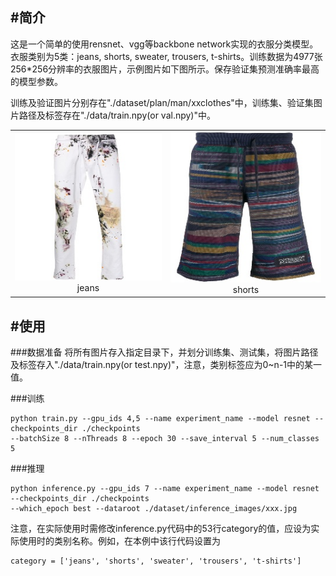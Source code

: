 #简介
---
这是一个简单的使用rensnet、vgg等backbone network实现的衣服分类模型。衣服类别为5类：jeans, shorts, sweater, trousers, t-shirts。训练数据为4977张256*256分辨率的衣服图片，示例图片如下图所示。保存验证集预测准确率最高的模型参数。

训练及验证图片分别存在"./dataset/plan/man/xxclothes"中，训练集、验证集图片路径及标签存在"./data/train.npy(or val.npy)"中。

<table>
    <tr>
        <td align="center">
			<center><img src="./dataset/plan/man/jeans/1_5_category=136426.jpg" >
				jeans </center></td>
        <td align="center">
			<center><img src="./dataset/plan/man/shorts/1_1_.jpg"  >
				shorts</center></td>
    </tr>

    
</table>

#使用
---
###数据准备
将所有图片存入指定目录下，并划分训练集、测试集，将图片路径及标签存入"./data/train.npy(or test.npy)"，注意，类别标签应为0~n-1中的某一值。

###训练
```
python train.py --gpu_ids 4,5 --name experiment_name --model resnet --checkpoints_dir ./checkpoints 
--batchSize 8 --nThreads 8 --epoch 30 --save_interval 5 --num_classes 5
```

###推理
```
python inference.py --gpu_ids 7 --name experiment_name --model resnet --checkpoints_dir ./checkpoints 
--which_epoch best --dataroot ./dataset/inference_images/xxx.jpg
```
注意，在实际使用时需修改inference.py代码中的53行category的值，应设为实际使用时的类别名称。例如，在本例中该行代码设置为
```
category = ['jeans', 'shorts', 'sweater', 'trousers', 't-shirts']
```